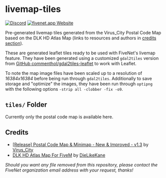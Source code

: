 # livemap-tiles

[![Discord](https://img.shields.io/badge/Discord-%235865F2.svg?&logo=discord&logoColor=white)](https://discord.gg/ASRPPr8CeT) [![fivenet.app Website](https://img.shields.io/badge/Website-fivenet.app-purple)](https://fivenet.app)

Pre-generated livemap tiles generated from the Virus_City Postal Code Map based on the DLK HD Atlas Map (links to resources and authors in [credits section](#credits)).

These are generated leaflet tiles ready to be used with FiveNet's livemap feature. They have been generated using a customized `gdal2tiles` version from [GitHub commenthol/gdal2tiles-leaflet](https://github.com/commenthol/gdal2tiles-leaflet) to work with Leaflet.

To note the map image files have been scaled up to a resolution of _16384x16384_ before being run through `gdal2tiles`.
Additionally to save storage and "optimize" the images, they have been run through `optipng` with the following options `-strip all -clobber -fix -o9`.

## `tiles/` Folder

Currently only the postal code map is available here.

## Credits

* [[Release] Postal Code Map & Minimap - New & Improved - v1.3](https://forum.cfx.re/t/release-postal-code-map-minimap-new-improved-v1-3/147458) by [Virus_City](https://forum.cfx.re/u/Virus_City)
* [DLK HD Atlas Map For FiveM](https://aothsa.com/2021/08/08/dlk-hd-atlas-map-for-fivem/) by [DieLikeKane](https://aothsa.com/gtav-fivem-map-mods/)

_Should you want any file removed from this repository, please contact the FiveNet organization email address with your request, thanks!_


